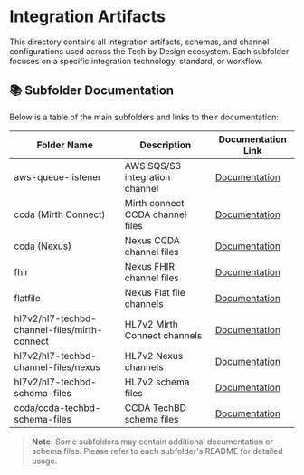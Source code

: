 # Integration Artifacts

This directory contains all integration artifacts, schemas, and channel configurations used across the Tech by Design ecosystem. Each subfolder focuses on a specific integration technology, standard, or workflow.

## 📚 Subfolder Documentation

Below is a table of the main subfolders and links to their documentation:

| Folder Name      | Description                              | Documentation Link            |
|------------------|------------------------------------------|---------------------------|
| aws-queue-listener | AWS SQS/S3 integration channel         | [Documentation](aws-queue-listener/README.md) |
| ccda (Mirth Connect) | Mirth connect CCDA channel files     | [Documentation](ccda/ccda-techbd-channel-files/mirth-connect/README.md) |
| ccda (Nexus)     | Nexus CCDA channel files                 | [Documentation](ccda/ccda-techbd-channel-files/nexus/README.md) |
| fhir             | Nexus FHIR channel files                 | [Documentation](fhir/fhir-techbd-channel-files/nexus/README.md) |
| flatfile         | Nexus Flat file channels                 | [Documentation](flatfile/flatfile-techbd-channel-files/nexus/README.md) |
| hl7v2/hl7-techbd-channel-files/mirth-connect | HL7v2 Mirth Connect channels | [Documentation](hl7v2/hl7-techbd-channel-files/mirth-connect/readme.md) |
| hl7v2/hl7-techbd-channel-files/nexus         | HL7v2 Nexus channels         | [Documentation](hl7v2/hl7-techbd-channel-files/nexus/readme.md) |
| hl7v2/hl7-techbd-schema-files | HL7v2 schema files          | [Documentation](hl7v2/hl7-techbd-schema-files/README.md) |
| ccda/ccda-techbd-schema-files | CCDA TechBD schema files    | [Documentation](ccda/ccda-techbd-schema-files/README.md) |


> **Note:** Some subfolders may contain additional documentation or schema files. Please refer to each subfolder's README for detailed usage.